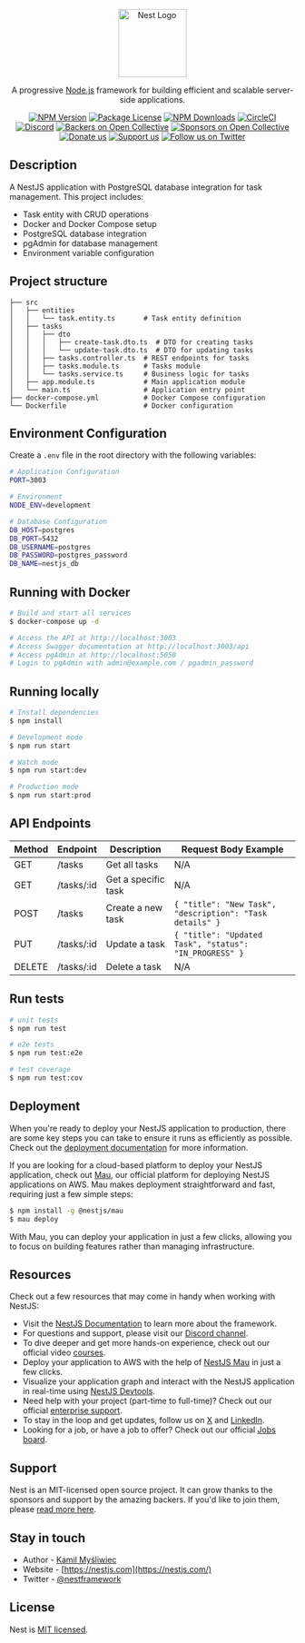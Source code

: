 <p align="center">
  <a href="http://nestjs.com/" target="blank"><img src="https://nestjs.com/img/logo-small.svg" width="120" alt="Nest Logo" /></a>
</p>

[circleci-image]: https://img.shields.io/circleci/build/github/nestjs/nest/master?token=abc123def456
[circleci-url]: https://circleci.com/gh/nestjs/nest

  <p align="center">A progressive <a href="http://nodejs.org" target="_blank">Node.js</a> framework for building efficient and scalable server-side applications.</p>
    <p align="center">
<a href="https://www.npmjs.com/~nestjscore" target="_blank"><img src="https://img.shields.io/npm/v/@nestjs/core.svg" alt="NPM Version" /></a>
<a href="https://www.npmjs.com/~nestjscore" target="_blank"><img src="https://img.shields.io/npm/l/@nestjs/core.svg" alt="Package License" /></a>
<a href="https://www.npmjs.com/~nestjscore" target="_blank"><img src="https://img.shields.io/npm/dm/@nestjs/common.svg" alt="NPM Downloads" /></a>
<a href="https://circleci.com/gh/nestjs/nest" target="_blank"><img src="https://img.shields.io/circleci/build/github/nestjs/nest/master" alt="CircleCI" /></a>
<a href="https://discord.gg/G7Qnnhy" target="_blank"><img src="https://img.shields.io/badge/discord-online-brightgreen.svg" alt="Discord"/></a>
<a href="https://opencollective.com/nest#backer" target="_blank"><img src="https://opencollective.com/nest/backers/badge.svg" alt="Backers on Open Collective" /></a>
<a href="https://opencollective.com/nest#sponsor" target="_blank"><img src="https://opencollective.com/nest/sponsors/badge.svg" alt="Sponsors on Open Collective" /></a>
  <a href="https://paypal.me/kamilmysliwiec" target="_blank"><img src="https://img.shields.io/badge/Donate-PayPal-ff3f59.svg" alt="Donate us"/></a>
    <a href="https://opencollective.com/nest#sponsor"  target="_blank"><img src="https://img.shields.io/badge/Support%20us-Open%20Collective-41B883.svg" alt="Support us"></a>
  <a href="https://twitter.com/nestframework" target="_blank"><img src="https://img.shields.io/twitter/follow/nestframework.svg?style=social&label=Follow" alt="Follow us on Twitter"></a>
</p>
  <!--[![Backers on Open Collective](https://opencollective.com/nest/backers/badge.svg)](https://opencollective.com/nest#backer)
  [![Sponsors on Open Collective](https://opencollective.com/nest/sponsors/badge.svg)](https://opencollective.com/nest#sponsor)-->

## Description

A NestJS application with PostgreSQL database integration for task management. This project includes:

- Task entity with CRUD operations
- Docker and Docker Compose setup
- PostgreSQL database integration
- pgAdmin for database management
- Environment variable configuration

## Project structure

```
├── src
│   ├── entities
│   │   └── task.entity.ts       # Task entity definition
│   ├── tasks
│   │   ├── dto
│   │   │   ├── create-task.dto.ts  # DTO for creating tasks
│   │   │   └── update-task.dto.ts  # DTO for updating tasks
│   │   ├── tasks.controller.ts  # REST endpoints for tasks
│   │   ├── tasks.module.ts      # Tasks module
│   │   └── tasks.service.ts     # Business logic for tasks
│   ├── app.module.ts            # Main application module
│   └── main.ts                  # Application entry point
├── docker-compose.yml           # Docker Compose configuration
└── Dockerfile                   # Docker configuration
```

## Environment Configuration

Create a `.env` file in the root directory with the following variables:

```bash
# Application Configuration
PORT=3003

# Environment
NODE_ENV=development

# Database Configuration
DB_HOST=postgres
DB_PORT=5432
DB_USERNAME=postgres
DB_PASSWORD=postgres_password
DB_NAME=nestjs_db
```

## Running with Docker

```bash
# Build and start all services
$ docker-compose up -d

# Access the API at http://localhost:3003
# Access Swagger documentation at http://localhost:3003/api
# Access pgAdmin at http://localhost:5050
# Login to pgAdmin with admin@example.com / pgadmin_password
```

## Running locally

```bash
# Install dependencies
$ npm install

# Development mode
$ npm run start

# Watch mode
$ npm run start:dev

# Production mode
$ npm run start:prod
```

## API Endpoints

| Method | Endpoint        | Description           | Request Body Example                                              |
|--------|-----------------|--------------------|-----------------------------------------------------------------|
| GET    | /tasks          | Get all tasks         | N/A                                                           |
| GET    | /tasks/:id      | Get a specific task   | N/A                                                           |
| POST   | /tasks          | Create a new task     | `{ "title": "New Task", "description": "Task details" }`      |
| PUT    | /tasks/:id      | Update a task         | `{ "title": "Updated Task", "status": "IN_PROGRESS" }`        |
| DELETE | /tasks/:id      | Delete a task         | N/A                                                           |

## Run tests

```bash
# unit tests
$ npm run test

# e2e tests
$ npm run test:e2e

# test coverage
$ npm run test:cov
```

## Deployment

When you're ready to deploy your NestJS application to production, there are some key steps you can take to ensure it runs as efficiently as possible. Check out the [deployment documentation](https://docs.nestjs.com/deployment) for more information.

If you are looking for a cloud-based platform to deploy your NestJS application, check out [Mau](https://mau.nestjs.com), our official platform for deploying NestJS applications on AWS. Mau makes deployment straightforward and fast, requiring just a few simple steps:

```bash
$ npm install -g @nestjs/mau
$ mau deploy
```

With Mau, you can deploy your application in just a few clicks, allowing you to focus on building features rather than managing infrastructure.

## Resources

Check out a few resources that may come in handy when working with NestJS:

- Visit the [NestJS Documentation](https://docs.nestjs.com) to learn more about the framework.
- For questions and support, please visit our [Discord channel](https://discord.gg/G7Qnnhy).
- To dive deeper and get more hands-on experience, check out our official video [courses](https://courses.nestjs.com/).
- Deploy your application to AWS with the help of [NestJS Mau](https://mau.nestjs.com) in just a few clicks.
- Visualize your application graph and interact with the NestJS application in real-time using [NestJS Devtools](https://devtools.nestjs.com).
- Need help with your project (part-time to full-time)? Check out our official [enterprise support](https://enterprise.nestjs.com).
- To stay in the loop and get updates, follow us on [X](https://x.com/nestframework) and [LinkedIn](https://linkedin.com/company/nestjs).
- Looking for a job, or have a job to offer? Check out our official [Jobs board](https://jobs.nestjs.com).

## Support

Nest is an MIT-licensed open source project. It can grow thanks to the sponsors and support by the amazing backers. If you'd like to join them, please [read more here](https://docs.nestjs.com/support).

## Stay in touch

- Author - [Kamil Myśliwiec](https://twitter.com/kammysliwiec)
- Website - [https://nestjs.com](https://nestjs.com/)
- Twitter - [@nestframework](https://twitter.com/nestframework)

## License

Nest is [MIT licensed](https://github.com/nestjs/nest/blob/master/LICENSE).
